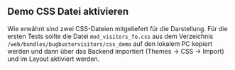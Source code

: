 ## Demo CSS Datei aktivieren

Wie erwähnt sind zwei CSS-Dateien mitgeliefert für die Darstellung. 
Für die ersten Tests sollte die Datei `mod_visitors_fe.css` aus dem Verzeichnis 
`/web/bundles/bugbustervisitors/css_demo` auf den lokalem PC kopiert werden und 
dann über das Backend importiert (Themes -> CSS -> Import) und im Layout aktiviert werden.
